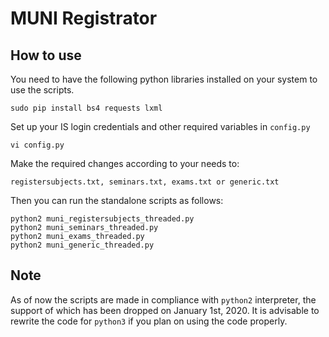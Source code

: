 # MUNI Registrator

## How to use

You need to have the following python libraries installed on your system to use the scripts.

    sudo pip install bs4 requests lxml
    
Set up your IS login credentials and other required variables in `config.py`

    vi config.py
    
Make the required changes according to your needs to:

    registersubjects.txt, seminars.txt, exams.txt or generic.txt
    
Then you can run the standalone scripts as follows:

    python2 muni_registersubjects_threaded.py
    python2 muni_seminars_threaded.py
    python2 muni_exams_threaded.py
    python2 muni_generic_threaded.py


## Note
As of now the scripts are made in compliance with `python2` interpreter, the support of which has been dropped on January 1st, 2020.
It is advisable to rewrite the code for `python3` if you plan on using the code properly.
